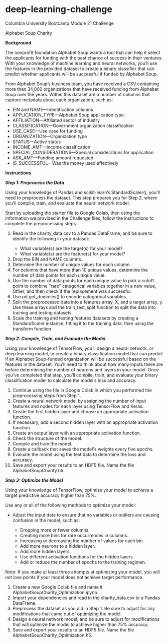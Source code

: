 # deep-learning-challenge
<p>Columbia University Bootcamp Module 21 Challenge</p>
<p>Alphabet Soup Charity</p>

**Background**
<p>The nonprofit foundation Alphabet Soup wants a tool that can help it select the applicants for funding with the best chance of success in their ventures. With your knowledge of machine learning and neural networks, you’ll use the features in the provided dataset to create a binary classifier that can predict whether applicants will be successful if funded by Alphabet Soup.</p>
<p>From Alphabet Soup’s business team, you have received a CSV containing more than 34,000 organizations that have received funding from Alphabet Soup over the years. Within this dataset are a number of columns that capture metadata about each organization, such as:
<ul>
  <li>EIN and NAME—Identification columns</li>
  <li>APPLICATION_TYPE—Alphabet Soup application type</li>
  <li>AFFILIATION—Affiliated sector of industry</li>
  <li>CLASSIFICATION—Government organization classification</li>
  <li>USE_CASE—Use case for funding</li>
  <li>ORGANIZATION—Organization type</li>
  <li>STATUS—Active status</li>
  <li>INCOME_AMT—Income classification</li>
  <li>SPECIAL_CONSIDERATIONS—Special considerations for application</li>
  <li>ASK_AMT—Funding amount requested</li>
  <li>IS_SUCCESSFUL—Was the money used effectively</li>
</ul>
</p>

**Instructions**

_**Step 1: Preprocess the Data**_
<p>Using your knowledge of Pandas and scikit-learn’s StandardScaler(), you’ll need to preprocess the dataset. This step prepares you for Step 2, where you'll compile, train, and evaluate the neural network model.</p>
<p>Start by uploading the starter file to Google Colab, then using the information we provided in the Challenge files, follow the instructions to complete the preprocessing steps.</p>
<ol>
  <li>Read in the charity_data.csv to a Pandas DataFrame, and be sure to identify the following in your dataset:</li>
  <ul>
    <li>What variable(s) are the target(s) for your model?</li>
    <li>What variable(s) are the feature(s) for your model?</li>
  </ul>
  <li>Drop the EIN and NAME columns.</li>
  <li>Determine the number of unique values for each column.</li>
  <li>For columns that have more than 10 unique values, determine the number of data points for each unique value.</li>
  <li>Use the number of data points for each unique value to pick a cutoff point to combine "rare" categorical variables together in a new value, Other, and then check if the replacement was successful.</li>
  <li>Use pd.get_dummies() to encode categorical variables.</li>
  <li>Split the preprocessed data into a features array, X, and a target array, y. Use these arrays and the train_test_split function to split the data into training and testing datasets.</li>
  <li>Scale the training and testing features datasets by creating a StandardScaler instance, fitting it to the training data, then using the transform function.</li>
</ol>

_**Step 2: Compile, Train, and Evaluate the Model**_
<p>Using your knowledge of TensorFlow, you’ll design a neural network, or deep learning model, to create a binary classification model that can predict if an Alphabet Soup-funded organization will be successful based on the features in the dataset. You’ll need to think about how many inputs there are before determining the number of neurons and layers in your model. Once you’ve completed that step, you’ll compile, train, and evaluate your binary classification model to calculate the model’s loss and accuracy.</p>
<ol>
  <li>Continue using the file in Google Colab in which you performed the preprocessing steps from Step 1.</li>
  <li>Create a neural network model by assigning the number of input features and nodes for each layer using TensorFlow and Keras.</li>
  <li>Create the first hidden layer and choose an appropriate activation function.</li>
  <li>If necessary, add a second hidden layer with an appropriate activation function.</li>
  <li>Create an output layer with an appropriate activation function.</li>
  <li>Check the structure of the model.</li>
  <li>Compile and train the model.</li>
  <li>Create a callback that saves the model's weights every five epochs.</li>
  <li>Evaluate the model using the test data to determine the loss and accuracy.</li>
  <li>Save and export your results to an HDF5 file. Name the file AlphabetSoupCharity.h5.</li>
</ol>

_**Step 3: Optimize the Model**_
<p>Using your knowledge of TensorFlow, optimize your model to achieve a target predictive accuracy higher than 75%.</p>
<p>Use any or all of the following methods to optimize your model:</p>
<ul>
  <li>Adjust the input data to ensure that no variables or outliers are causing confusion in the model, such as:</li>
  <ul>
    <li>Dropping more or fewer columns.</li>
    <li>Creating more bins for rare occurrences in columns.</li>
    <li>Increasing or decreasing the number of values for each bin.</li>
    <li>Add more neurons to a hidden layer.</li>
    <li>Add more hidden layers.</li>
    <li>Use different activation functions for the hidden layers.</li>
    <li>Add or reduce the number of epochs to the training regimen.</li>
  </ul>
</ul>
<p>Note: If you make at least three attempts at optimizing your model, you will not lose points if your model does not achieve target performance.</p>
<ol>
  <li>Create a new Google Colab file and name it AlphabetSoupCharity_Optimization.ipynb.</li>
  <li>Import your dependencies and read in the charity_data.csv to a Pandas DataFrame.</li>
  <li>Preprocess the dataset as you did in Step 1. Be sure to adjust for any modifications that came out of optimizing the model.</li>
  <li>Design a neural network model, and be sure to adjust for modifications that will optimize the model to achieve higher than 75% accuracy.</li>
  <li>Save and export your results to an HDF5 file. Name the file AlphabetSoupCharity_Optimization.h5.</li>
</ol>


